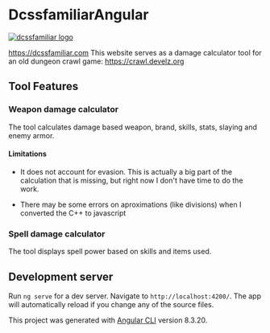 
# DcssfamiliarAngular

<p>
  <a href="https://dcssfamiliar.com">
	<img src="https://raw.githubusercontent.com/ezmonkey4/dcssfamiliar-angular/master/src/assets/images/DCSS_logo.png" alt="dcssfamiliar logo">
  </a>
</p>


https://dcssfamiliar.com
This website serves as a damage calculator tool for an old dungeon crawl game: https://crawl.develz.org 

## Tool Features

### Weapon damage calculator

The tool calculates damage based weapon, brand, skills, stats, slaying and enemy armor.

#### Limitations

* It does not account for evasion. This is actually a big part of the calculation that is missing, but right now I don't have time to do the work.

* There may be some errors on aproximations (like divisions)  when I converted the C++ to javascript

### Spell damage calculator

The tool displays spell power based on skills and items used.

## Development server

Run `ng serve` for a dev server. Navigate to `http://localhost:4200/`. The app will automatically reload if you change any of the source files.

This project was generated with [Angular CLI](https://github.com/angular/angular-cli) version 8.3.20.
